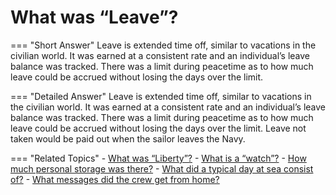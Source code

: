 # What was “Leave”?


=== "Short Answer"
    Leave is extended time off, similar to vacations in the civilian world. It was earned at a consistent rate and an individual’s leave balance was tracked. There was a limit during peacetime as to how much leave could be accrued without losing the days over the limit.

=== "Detailed Answer"
    Leave is extended time off, similar to vacations in the civilian world.  It was earned at a consistent rate and an individual’s leave balance was tracked.  There was a limit during peacetime as to how much leave could be accrued without losing the days over the limit.  Leave not taken would be paid out when the sailor leaves the Navy.

=== "Related Topics"
    - [What was “Liberty”?](./what-was-liberty.md)
    - [What is a “watch”?](./what-is-a-watch.md)
    - [How much personal storage was there?](./how-much-personal-storage-was-there.md)
    - [What did a typical day at sea consist of?](./what-did-a-typical-day-at-sea-consist-of.md)
    - [What messages did the crew get from home?](./what-messages-did-the-crew-get-from-home.md)
